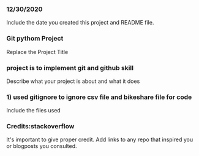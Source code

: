 ### 12/30/2020
Include the date you created this project and README file.

### Git pythom Project 
Replace the Project Title

### project is to implement git and github skill 
Describe what your project is about and what it does

### 1) used gitignore to ignore csv file and bikeshare file for code 
Include the files used

### Credits:stackoverflow
It's important to give proper credit. Add links to any repo that inspired you or blogposts you consulted.

